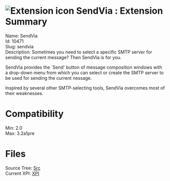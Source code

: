 # ![Extension icon](https://addons.thunderbird.net/user-media/addon_icons/10/10471-64.png?modified=1282911626) SendVia : Extension Summary

Name: SendVia  
Id: 10471  
Slug: sendvia  
Description: Sometimes you need to select a specific SMTP server for sending the current message? Then SendVia is for you.

SendVia provides the `Send' button of message composition windows with a drop-down menu from which you can select or create the SMTP server to be used for sending the  current nessage.

Inspired by several other SMTP-selecting tools, SendVia overcomes most of their weaknesses.

  

# Compatibility
Min: 2.0  
Max: 3.2a1pre  

# Files

Source Tree: [Src](C:/Dev/Thunderbird/ThunderKdB/xall/xOther/10471-sendvia/src)  
Current XPI: [XPI](C:/Dev/Thunderbird/ThunderKdB/xall/xOther/10471-sendvia/xpi)  



